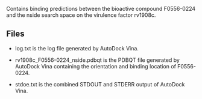 Contains binding predictions between the bioactive compound F0556-0224 and the nside search space on the virulence factor rv1908c.

## Files

- log.txt is the log file generated by AutoDock Vina.

- rv1908c_F0556-0224_nside.pdbqt is the PDBQT file generated by AutoDock Vina containing the orientation and binding location of F0556-0224.

- stdoe.txt is the combined STDOUT and STDERR output of AutoDock Vina.

